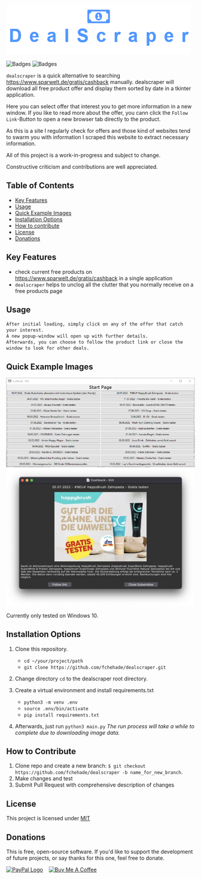 ![dealscraper logo](images/logo.png)

![Badges](https://img.shields.io/github/languages/code-size/fchehade/dealscraper) ![Badges](https://img.shields.io/github/license/fchehade/dealscraper)

`dealscraper` is a quick alternative to searching https://www.sparwelt.de/gratis/cashback manually. dealscraper will download all free product offer and display them sorted by date in a tkinter application.

Here you can select offer that interest you to get more information in a new window. If you like to read more about the offer, you cann click the `Follow Link`-Button to open a new browser tab directly to the product.

As this is a site I regularly check for offers and those kind of websites tend to swarm you with information I scraped this website to extract necessary information.

All of this project is a work-in-progress and subject to change.

Constructive criticism and contributions are well appreciated.

**Table of Contents**
---
+ [Key Features](#key-features)
+ [Usage](#usage)
+ [Quick Example Images](#quick-example-images)
+ [Installation Options](#installation-options)
+ [How to contribute](#how-to-contribute)
+ [License](#license)
+ [Donations](#donations)

**Key Features**
---
+ check current free products on https://www.sparwelt.de/gratis/cashback in a single application
+ `dealscraper` helps to unclog all the clutter that you normally receive on a free products page

**Usage**
---

```
After initial loading, simply click on any of the offer that catch your interest.
A new popup-window will open up with further details.
Afterwards, you can choose to follow the product link or close the window to look for other deals.
```

**Quick Example Images**
---
![example start screen](images/example1.png)
![example offer screen](images/example2.png)

Currently only tested on Windows 10.

**Installation Options**
---

1. Clone this repository.
    + `cd ~/your/project/path`
    + `git clone https://github.com/fchehade/dealscraper.git`

2. Change directory `cd` to the dealscraper root directory.
3. Create a virtual environment and install requirements.txt
    + `python3 -m venv .env`
    + `source .env/bin/activate`
    + `pip install requirements.txt`
4. Afterwards, just run `python3 main.py` <i>The run process will take a while to complete due to downloading image data.</i>

**How to Contribute**
---

1. Clone repo and create a new branch: `$ git checkout https://github.com/fchehade/dealscraper -b name_for_new_branch`.
2. Make changes and test
3. Submit Pull Request with comprehensive description of changes

**License**
---
This project is licensed under [MIT](LICENSE)

**Donations**
---

This is free, open-source software. If you'd like to support the development of future projects, or say thanks for this one, feel free to donate.

<a href="https://www.paypal.me/decalift"><img src="https://www.paypalobjects.com/webstatic/de_DE/i/de-pp-logo-200px.png" alt="PayPal Logo"></a>&nbsp; &nbsp; <a href="https://www.buymeacoffee.com/decalift" target="_blank"><img src="https://www.buymeacoffee.com/assets/img/guidelines/download-assets-sm-2.svg" alt="Buy Me A Coffee"/></a>